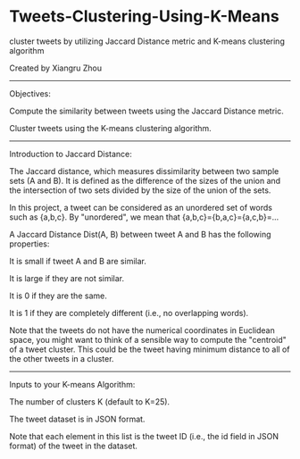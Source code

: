 # Tweets-Clustering-Using-K-Means
cluster tweets by utilizing Jaccard Distance metric and K-means clustering algorithm

Created by Xiangru Zhou
*************************************************

Objectives:

Compute the similarity between tweets using the Jaccard Distance metric. 

Cluster tweets using the K-means clustering algorithm.

*************************************************

Introduction to Jaccard Distance:

The Jaccard distance, which measures dissimilarity between two sample sets (A and B). It is defined as the difference of the sizes of the union and the intersection of two sets divided by the size of the union of the sets.

In this project, a tweet can be considered as an unordered set of words such as {a,b,c}. By "unordered", we mean that {a,b,c}={b,a,c}={a,c,b}=...

A Jaccard Distance Dist(A, B) between tweet A and B has the following properties:

It is small if tweet A and B are similar.

It is large if they are not similar.

It is 0 if they are the same.

It is 1 if they are completely different (i.e., no overlapping words).

Note that the tweets do not have the numerical coordinates in Euclidean space, you might want to think of a sensible way to compute the "centroid" of a tweet cluster. This could be the tweet having minimum distance to all of the other tweets in a cluster.

********************************
Inputs to your K-means Algorithm:

The number of clusters K (default to K=25).

The tweet dataset is in JSON format.

Note that each element in this list is the tweet ID (i.e., the id field in JSON format) of the tweet in the dataset.
